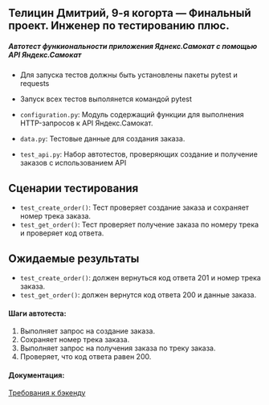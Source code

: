 ## Телицин Дмитрий, 9-я когорта — Финальный проект. Инженер по тестированию плюс.
##### Автотест функиональности приложения Яднекс.Самокат с помощью API Яндекс.Самокат
- Для запуска тестов должны быть установлены пакеты pytest и requests
- Запуск всех тестов выполянется командой pytest

- `configuration.py`: Модуль содержащий функции для выполнения HTTP-запросов к API Яндекс.Самокат.
- `data.py`: Тестовые данные для создания заказа.
- `test_api.py`: Набор автотестов, проверяющих создание и получение заказов с использованием API

## Сценарии тестирования
- `test_create_order()`: Тест проверяет создание заказа и сохраняет номер трека заказа.
- `test_get_order()`: Тест проверяет получение заказа по номеру трека и проверяет код ответа.

## Ожидаемые результаты
- `test_create_order()`: должен вернуться код ответа 201 и номер трека заказа.
- `test_get_order()`: должен вернутся код ответа 200 и данные заказа.


#### Шаги автотеста:
1. Выполняет запрос на создание заказа.
2. Сохраняет номер трека заказа.
3. Выполняет запрос на получения заказа по треку заказа.
4. Проверяет, что код ответа равен 200.


#### Документация:

[Требования к бэкенду ](https://praktikum.notion.site/3eab94fe43444e70a5636ce07cb42f47)